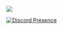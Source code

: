 ![](https://komarev.com/ghpvc/?username=emekli1&color=dc143c)

[![Discord Presence](https://lanyard-profile-readme.vercel.app/api/394984398778531840?theme=dark&bg=18191c&animated=true&hideDiscrim=true&borderRadius=30px&)](https://discord.com/users/394984398778531840)
